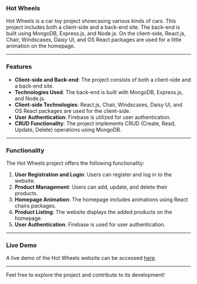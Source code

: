 ### Hot Wheels

Hot Wheels is a car toy project showcasing various kinds of cars. This project includes both a client-side and a back-end site. The back-end is built using MongoDB, Express.js, and Node.js. On the client-side, React.js, Chair, Windscases, Daisy UI, and OS React packages are used for a little animation on the homepage.

---

### Features

- **Client-side and Back-end**: The project consists of both a client-side and a back-end site.
- **Technologies Used**: The back-end is built with MongoDB, Express.js, and Node.js.
- **Client-side Technologies**: React.js, Chair, Windscases, Daisy UI, and OS React packages are used for the client-side.
- **User Authentication**: Firebase is utilized for user authentication.
- **CRUD Functionality**: The project implements CRUD (Create, Read, Update, Delete) operations using MongoDB.

---

### Functionality

The Hot Wheels project offers the following functionality:

1. **User Registration and Login**: Users can register and log in to the website.
2. **Product Management**: Users can add, update, and delete their products.
3. **Homepage Animation**: The homepage includes animations using React chairs packages.
4. **Product Listing**: The website displays the added products on the homepage.
5. **User Authentication**: Firebase is used for user authentication.

---

### Live Demo

A live demo of the Hot Wheels website can be accessed [here](https://hotwheels-8a070.web.app/).

---

Feel free to explore the project and contribute to its development!

